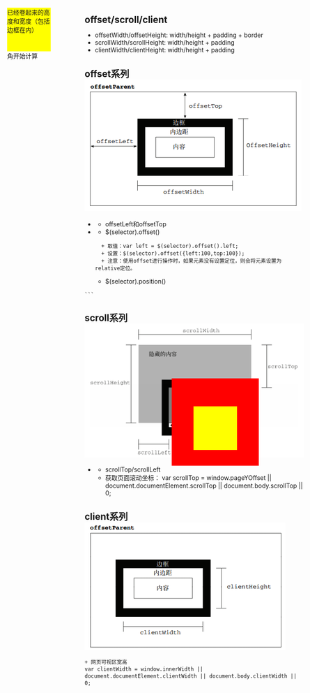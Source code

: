 ## offset/scroll/client

* offsetWidth/offsetHeight: width/height + padding + border
* scrollWidth/scrollHeight: width/height + padding
* clientWidth/clientHeight: width/height + padding



## offset系列 ![Alt text](./offset.png)
* 1.原生javascript中：
    + offsetLeft和offsetTop

    从离自己最近的已经定位了的父亲元素开始算起。

    offsetLeft是以border的左上角开始计算；style.left是以margin的左上角开始计算

    也就是说，offsetLeft/offsetTop是包含外边距在内的
* 2.jQuery中：
    + $(selector).offset()

    > 返回的是一个对象{left:num,top:num};

    ***获取元素相对于文档document的位置***

        + 取值：var left = $(selector).offset().left;
        + 设置：$(selector).offset({left:100,top:100});
        + 注意：使用offset进行操作时，如果元素没有设置定位，则会将元素设置为relative定位。
    + $(selector).position()
    > 只读属性。获取到的也是一个对象{left:num, top:num}。取值同上 

    ***获取元素相对于最近定位了的父元素***

    ```html
<!DOCTYPE html>

<html>

<head lang="en">

 <meta charset="UTF-8">

 <title></title>

 <style>

 * {

 margin: 0;

 padding: 0;

 }

 div {

 width: 200px;

 height: 200px;

 background-color: red;

 margin: 200px;

 position: absolute;

 }

 p {

 position: absolute;

 width: 100px;

 height: 100px;

 left: 50px;

 top: 50px;

 background-color: yellow;

 }

 </style>

 <script src="jquery-1.12.4.js"></script>

</head>

<body>

<div>

 <p>



 </p>

</div>

<script>

 console.log($('p').offset().left); //250

 console.log($('p').offset().top); //250

 console.log($('p').position().left); //50

 console.log($('p').position().top); //50

</script>

</body>

</html>

    ```

## scroll系列![Alt text](./scroll.png)
* 1.原生javascript中：
    + scrollTop/scrollLeft

    已经卷起来的高度和宽度（包括边框在内）
    + 获取页面滚动坐标：
    var scrollTop = window.pageYOffset || document.documentElement.scrollTop || document.body.scrollTop || 0;

## client系列![Alt text](./client.png)
    + 网页可视区宽高
    var clientWidth = window.innerWidth || document.documentElement.clientWidth || document.body.clientWidth || 0;


